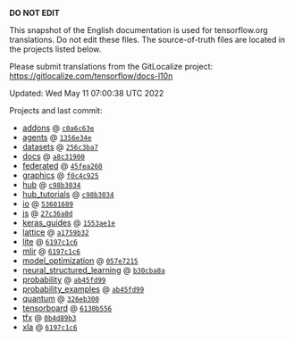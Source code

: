 __DO NOT EDIT__

This snapshot of the English documentation is used for tensorflow.org
translations. Do not edit these files. The source-of-truth files are located in
the projects listed below.

Please submit translations from the GitLocalize project: https://gitlocalize.com/tensorflow/docs-l10n

Updated: Wed May 11 07:00:38 UTC 2022

Projects and last commit:

- [addons](https://github.com/tensorflow/addons/tree/master/docs) @ <a href='https://github.com/tensorflow/addons/commit/c0a6c63ef9a96a53299e27235a4cf3717e618f5b'><code>c0a6c63e</code></a>
- [agents](https://github.com/tensorflow/agents/tree/master/docs) @ <a href='https://github.com/tensorflow/agents/commit/1356e34e5a79682110bd9bc478c64c795d2533ec'><code>1356e34e</code></a>
- [datasets](https://github.com/tensorflow/datasets/tree/master/docs) @ <a href='https://github.com/tensorflow/datasets/commit/256c3ba7cdf390b4b377f53ff294928a1387b60b'><code>256c3ba7</code></a>
- [docs](https://github.com/tensorflow/docs/tree/master/site/en) @ <a href='https://github.com/tensorflow/docs/commit/a8c319008a706f147bfa6cbe63e0a6dbc0e330da'><code>a8c31900</code></a>
- [federated](https://github.com/tensorflow/federated/tree/main/docs) @ <a href='https://github.com/tensorflow/federated/commit/45fea260821227a0f9eb61e1b24c1a395f32bef0'><code>45fea260</code></a>
- [graphics](https://github.com/tensorflow/graphics/tree/master/tensorflow_graphics/g3doc) @ <a href='https://github.com/tensorflow/graphics/commit/f0c4c9256c9b1a6a5337762d763e4910631c65c4'><code>f0c4c925</code></a>
- [hub](https://github.com/tensorflow/hub/tree/master/docs) @ <a href='https://github.com/tensorflow/hub/commit/c98b303498c278246dd3fcee64b58c1096938eb8'><code>c98b3034</code></a>
- [hub_tutorials](https://github.com/tensorflow/hub/tree/master/examples/colab) @ <a href='https://github.com/tensorflow/hub/commit/c98b303498c278246dd3fcee64b58c1096938eb8'><code>c98b3034</code></a>
- [io](https://github.com/tensorflow/io/tree/master/docs) @ <a href='https://github.com/tensorflow/io/commit/536016896ff01c0e1d7f53435b667b087aafa048'><code>53601689</code></a>
- [js](https://github.com/tensorflow/tfjs-website/tree/master/docs) @ <a href='https://github.com/tensorflow/tfjs-website/commit/27c36a0d34818030cc971b45a8811447f92620ba'><code>27c36a0d</code></a>
- [keras_guides](https://github.com/tensorflow/docs/tree/snapshot-keras/site/en/guide/keras) @ <a href='https://github.com/tensorflow/docs/commit/1553ae1e4a149be71703e2ee60173b3d1e0e8c00'><code>1553ae1e</code></a>
- [lattice](https://github.com/tensorflow/lattice/tree/master/docs) @ <a href='https://github.com/tensorflow/lattice/commit/a1759b3243131cafca37d46b1977362dec8abee3'><code>a1759b32</code></a>
- [lite](https://github.com/tensorflow/tensorflow/tree/master/tensorflow/lite/g3doc) @ <a href='https://github.com/tensorflow/tensorflow/commit/6197c1c6464df9742c599d1716dcc9a37003704d'><code>6197c1c6</code></a>
- [mlir](https://github.com/tensorflow/tensorflow/tree/master/tensorflow/compiler/mlir/g3doc) @ <a href='https://github.com/tensorflow/tensorflow/commit/6197c1c6464df9742c599d1716dcc9a37003704d'><code>6197c1c6</code></a>
- [model_optimization](https://github.com/tensorflow/model-optimization/tree/master/tensorflow_model_optimization/g3doc) @ <a href='https://github.com/tensorflow/model-optimization/commit/057e72152c4078c6ee0b3f09973121ea169d3cf0'><code>057e7215</code></a>
- [neural_structured_learning](https://github.com/tensorflow/neural-structured-learning/tree/master/g3doc) @ <a href='https://github.com/tensorflow/neural-structured-learning/commit/b30cba8a030236e28591c22b5d3f362cca83ee24'><code>b30cba8a</code></a>
- [probability](https://github.com/tensorflow/probability/tree/main/tensorflow_probability/g3doc) @ <a href='https://github.com/tensorflow/probability/commit/ab45fd99ccb9c1fa70fac0665de5190c4c2328cd'><code>ab45fd99</code></a>
- [probability_examples](https://github.com/tensorflow/probability/tree/main/tensorflow_probability/examples/jupyter_notebooks) @ <a href='https://github.com/tensorflow/probability/commit/ab45fd99ccb9c1fa70fac0665de5190c4c2328cd'><code>ab45fd99</code></a>
- [quantum](https://github.com/tensorflow/quantum/tree/master/docs) @ <a href='https://github.com/tensorflow/quantum/commit/326eb300d4a217f34f75cc8e0ff47bc5fc385803'><code>326eb300</code></a>
- [tensorboard](https://github.com/tensorflow/tensorboard/tree/master/docs) @ <a href='https://github.com/tensorflow/tensorboard/commit/6130b5565231d29931123c4ddde948542d2a6aca'><code>6130b556</code></a>
- [tfx](https://github.com/tensorflow/tfx/tree/master/docs) @ <a href='https://github.com/tensorflow/tfx/commit/0b4d89b318deae54e4563757ecd08bf91eef7258'><code>0b4d89b3</code></a>
- [xla](https://github.com/tensorflow/tensorflow/tree/master/tensorflow/compiler/xla/g3doc) @ <a href='https://github.com/tensorflow/tensorflow/commit/6197c1c6464df9742c599d1716dcc9a37003704d'><code>6197c1c6</code></a>

